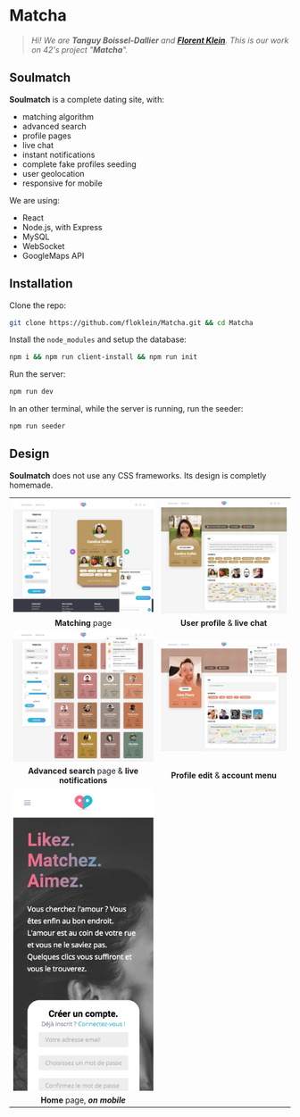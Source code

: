 # Matcha

> *Hi! We are **Tanguy Boissel-Dallier** and **[Florent Klein](https://fkle.in/)**. This is our work on 42's project "**Matcha**".*

## Soulmatch
**Soulmatch** is a complete dating site, with:
- matching algorithm
- advanced search
- profile pages
- live chat
- instant notifications
- complete fake profiles seeding
- user geolocation
- responsive for mobile

We are using:
- React
- Node.js, with Express
- MySQL
- WebSocket
- GoogleMaps API

## Installation
Clone the repo:
```bash
git clone https://github.com/floklein/Matcha.git && cd Matcha
```

Install the `node_modules` and setup the database:
```bash
npm i && npm run client-install && npm run init
```

Run the server:
```bash
npm run dev
```

In an other terminal, while the server is running, run the seeder:
```bash
npm run seeder
```

## Design
**Soulmatch** does not use any CSS frameworks. Its design is completly homemade.


|                         |                         |
|:-----------------------:|:-----------------------:|
| ![demo](demo/demo1.png) | ![demo](demo/demo2.png) |
| **Matching** page           | **User profile** & **live chat**|
| ![demo](demo/demo3.png) | ![demo](demo/demo4.png) |
| **Advanced search** page & **live notifications**    | **Profile edit** & **account menu** |
| ![demo](demo/demo.png) |  |
| **Home** page, ***on mobile***    | |
